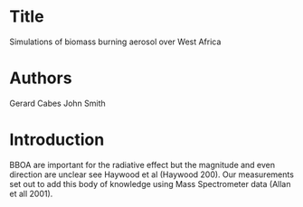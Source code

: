 # Title
Simulations of biomass burning aerosol
over West Africa

# Authors
Gerard Cabes
John Smith

# Introduction
BBOA are important for the radiative effect
but the magnitude and even direction are unclear
see Haywood et al (Haywood 200).
Our measurements set out to add this
body of knowledge using Mass Spectrometer data
(Allan et all 2001).
